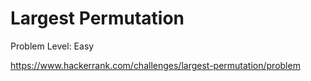 # Largest Permutation
Problem Level: Easy

<https://www.hackerrank.com/challenges/largest-permutation/problem>
